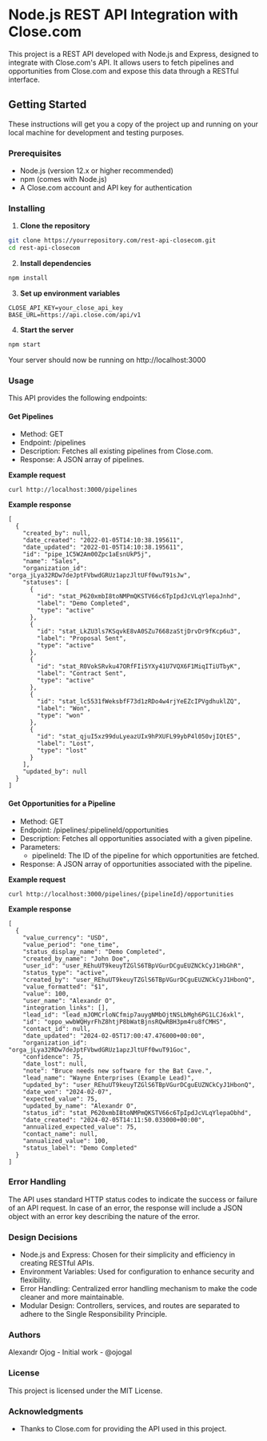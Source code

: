 # Node.js REST API Integration with Close.com

This project is a REST API developed with Node.js and Express, designed to integrate with Close.com's API. It allows users to fetch pipelines and opportunities from Close.com and expose this data through a RESTful interface.

## Getting Started

These instructions will get you a copy of the project up and running on your local machine for development and testing purposes.

### Prerequisites

- Node.js (version 12.x or higher recommended)
- npm (comes with Node.js)
- A Close.com account and API key for authentication

### Installing

1. **Clone the repository**

```bash
git clone https://yourrepository.com/rest-api-closecom.git
cd rest-api-closecom
```

2. **Install dependencies**

```bash
npm install
```

3. **Set up environment variables**

```env
CLOSE_API_KEY=your_close_api_key
BASE_URL=https://api.close.com/api/v1

```

4. **Start the server**

```bash
npm start
```

Your server should now be running on http://localhost:3000

### Usage

This API provides the following endpoints:

#### Get Pipelines

- Method: GET
- Endpoint: /pipelines
- Description: Fetches all existing pipelines from Close.com.
- Response: A JSON array of pipelines.

**Example request**

```
curl http://localhost:3000/pipelines
```

**Example response**

```
[
  {
    "created_by": null,
    "date_created": "2022-01-05T14:10:38.195611",
    "date_updated": "2022-01-05T14:10:38.195611",
    "id": "pipe_1C5W2Am00Zpc1aEsnUkP5j",
    "name": "Sales",
    "organization_id": "orga_jLya32RDw7deJptFVbwdGRUz1apzJltUFf0wuT91sJw",
    "statuses": [
      {
        "id": "stat_P620xmbI8toNMPmQKSTV66c6TpIpdJcVLqYlepaJnhd",
        "label": "Demo Completed",
        "type": "active"
      },
      {
        "id": "stat_LkZU3ls7KSqvkE8vA0SZu7668zaStjDrvDr9fKcp6u3",
        "label": "Proposal Sent",
        "type": "active"
      },
      {
        "id": "stat_R0VokSRvku47ORfFIi5YXy41U7VQX6F1MiqITiUTbyK",
        "label": "Contract Sent",
        "type": "active"
      },
      {
        "id": "stat_lc5531fWeksbfF73d1zRDo4w4rjYeEZcIPVgdhuklZQ",
        "label": "Won",
        "type": "won"
      },
      {
        "id": "stat_qjuI5xz99duLyeazUIx9hPXUFL99ybP4l050vjIQtE5",
        "label": "Lost",
        "type": "lost"
      }
    ],
    "updated_by": null
  }
]
```

#### Get Opportunities for a Pipeline

- Method: GET
- Endpoint: /pipelines/:pipelineId/opportunities
- Description: Fetches all opportunities associated with a given pipeline.
- Parameters:
    - pipelineId: The ID of the pipeline for which opportunities are fetched.
- Response: A JSON array of opportunities associated with the pipeline.

**Example request**

```
curl http://localhost:3000/pipelines/{pipelineId}/opportunities
```

**Example response**

```
[
  {
    "value_currency": "USD",
    "value_period": "one_time",
    "status_display_name": "Demo Completed",
    "created_by_name": "John Doe",
    "user_id": "user_REhuUT9keuyTZGlS6TBpVGurDCguEUZNCkCyJ1HbGhR",
    "status_type": "active",
    "created_by": "user_REhuUT9keuyTZGlS6TBpVGurDCguEUZNCkCyJ1HbonQ",
    "value_formatted": "$1",
    "value": 100,
    "user_name": "Alexandr O",
    "integration_links": [],
    "lead_id": "lead_mJOMCrloNCfmip7auygNMbOjtNSLbMgh6PG1LCJ6xkl",
    "id": "oppo_wwbWQHyrFhZ8htjP8bWatBjnsRQwRBH3pm4ru8fCMHS",
    "contact_id": null,
    "date_updated": "2024-02-05T17:00:47.476000+00:00",
    "organization_id": "orga_jLya32RDw7deJptFVbwdGRUz1apzJltUFf0wuT91Goc",
    "confidence": 75,
    "date_lost": null,
    "note": "Bruce needs new software for the Bat Cave.",
    "lead_name": "Wayne Enterprises (Example Lead)",
    "updated_by": "user_REhuUT9keuyTZGlS6TBpVGurDCguEUZNCkCyJ1HbonQ",
    "date_won": "2024-02-07",
    "expected_value": 75,
    "updated_by_name": "Alexandr O",
    "status_id": "stat_P620xmbI8toNMPmQKSTV66c6TpIpdJcVLqYlepaObhd",
    "date_created": "2024-02-05T14:11:50.033000+00:00",
    "annualized_expected_value": 75,
    "contact_name": null,
    "annualized_value": 100,
    "status_label": "Demo Completed"
  }
]
```

### Error Handling

The API uses standard HTTP status codes to indicate the success or failure of an API request. In case of an error, the response will include a JSON object with an error key describing the nature of the error.

### Design Decisions

- Node.js and Express: Chosen for their simplicity and efficiency in creating RESTful APIs.
- Environment Variables: Used for configuration to enhance security and flexibility.
- Error Handling: Centralized error handling mechanism to make the code cleaner and more maintainable.
- Modular Design: Controllers, services, and routes are separated to adhere to the Single Responsibility Principle.

### Authors

Alexandr Ojog - Initial work - @ojogal

### License

This project is licensed under the MIT License.

### Acknowledgments

- Thanks to Close.com for providing the API used in this project.